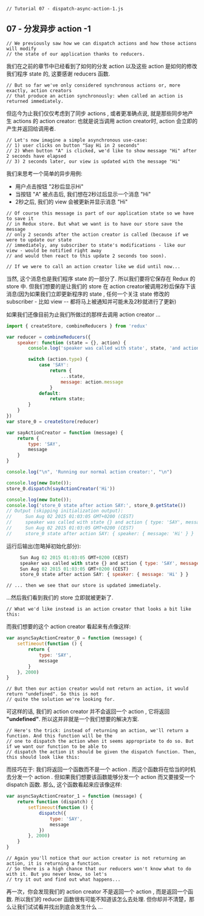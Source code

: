 ```
// Tutorial 07 - dispatch-async-action-1.js
```

## 07 - 分发异步 action -1

```
// We previously saw how we can dispatch actions and how those actions will modify
// the state of our application thanks to reducers.
```
我们在之前的章节中已经看到了如何的分发 action 以及这些 action 是如何的修改我们程序 state 的, 这要感谢 reducers 函数.

```
// But so far we've only considered synchronous actions or, more exactly, action creators
// that produce an action synchronously: when called an action is returned immediately.
```
但迄今为止我们仅仅考虑到了同步 actions , 或者更准确点说, 就是那些同步地产生 actions 的 action creator: 也就是说当调用 action creator时,
action 会立即的产生并返回给调用者.

```
// Let's now imagine a simple asynchronous use-case:
// 1) user clicks on button "Say Hi in 2 seconds"
// 2) When button "A" is clicked, we'd like to show message "Hi" after 2 seconds have elapsed
// 3) 2 seconds later, our view is updated with the message "Hi"
```
我们来思考一个简单的异步用例:
* 用户点击按钮 "2秒后显示Hi"
* 当按钮 "A" 被点击后, 我们想在2秒过后显示一个消息 "Hi"
* 2秒之后, 我们的 view 会被更新并显示消息 "Hi"

```
// Of course this message is part of our application state so we have to save it
// in Redux store. But what we want is to have our store save the message
// only 2 seconds after the action creator is called (because if we were to update our state
// immediately, any subscriber to state's modifications - like our view - would be notified right away
// and would then react to this update 2 seconds too soon).

// If we were to call an action creator like we did until now...
```
当然, 这个消息也是我们程序 state 的一部分了. 所以我们要将它保存在 Redux 的 store 中. 但我们想要的是让我们的 store 在 action creator被调用2秒后保存下该消息(因为如果我们立即更新程序的 state , 任何一个关注 state 修改的 subscriber - 比如 view -- 都将马上被通知并可能未及2秒就进行了更新)

如果我们还像目前为止我们所做过的那样去调用 action creator ...

```js
import { createStore, combineReducers } from 'redux'

var reducer = combineReducers({
    speaker: function (state = {}, action) {
        console.log('speaker was called with state', state, 'and action', action)

        switch (action.type) {
            case 'SAY':
                return {
                    ...state,
                    message: action.message
                }
            default:
                return state;
        }
    }
})
var store_0 = createStore(reducer)

var sayActionCreator = function (message) {
    return {
        type: 'SAY',
        message
    }
}

console.log("\n", 'Running our normal action creator:', "\n")

console.log(new Date());
store_0.dispatch(sayActionCreator('Hi'))

console.log(new Date());
console.log('store_0 state after action SAY:', store_0.getState())
// Output (skipping initialization output):
//     Sun Aug 02 2015 01:03:05 GMT+0200 (CEST)
//     speaker was called with state {} and action { type: 'SAY', message: 'Hi' }
//     Sun Aug 02 2015 01:03:05 GMT+0200 (CEST)
//     store_0 state after action SAY: { speaker: { message: 'Hi' } }
```
运行后输出(忽略掉初始化部分):
```js
     Sun Aug 02 2015 01:03:05 GMT+0200 (CEST)
     speaker was called with state {} and action { type: 'SAY', message: 'Hi' }
     Sun Aug 02 2015 01:03:05 GMT+0200 (CEST)
     store_0 state after action SAY: { speaker: { message: 'Hi' } }
```

```
// ... then we see that our store is updated immediately.
```
...然后我们看到我们的 store 立即就被更新了.

```
// What we'd like instead is an action creator that looks a bit like this:
```
而我们想要的这个 action creator 看起来有点像这样:

```js
var asyncSayActionCreator_0 = function (message) {
    setTimeout(function () {
        return {
            type: 'SAY',
            message
        }
    }, 2000)
}
```

```
// But then our action creator would not return an action, it would return "undefined". So this is not
// quite the solution we're looking for.
```
可这样的话, 我们的 action creator 并不会返回一个 action , 它将返回 **"undefined"**. 所以这并非就是一个我们想要的解决方案.

```
// Here's the trick: instead of returning an action, we'll return a function. And this function will be the
// one to dispatch the action when it seems appropriate to do so. But if we want our function to be able to
// dispatch the action it should be given the dispatch function. Then, this should look like this:
```
而技巧在于: 我们将返回一个函数而不是一个 action . 而这个函数将在恰当的时机去分发一个 action .
但如果我们想要该函数能够分发一个 action 而又要接受一个 dispatch 函数. 那么, 这个函数看起来应该像这样:

```js
var asyncSayActionCreator_1 = function (message) {
    return function (dispatch) {
        setTimeout(function () {
            dispatch({
                type: 'SAY',
                message
            })
        }, 2000)
    }
}
```

```
// Again you'll notice that our action creator is not returning an action, it is returning a function.
// So there is a high chance that our reducers won't know what to do with it. But you never know, so let's
// try it out and find out what happens...
```
再一次，你会发现我们的 action creator 不是返回一个 action , 而是返回一个函数. 所以我们的 reducer 函数很有可能不知道该怎么去处理. 但你却并不清楚，那么让我们试试看并找出到底会发生什么 ...

